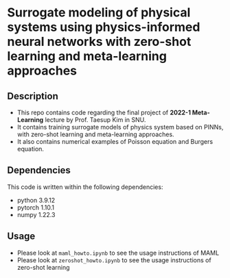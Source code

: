  # Surrogate modeling of physical systems using physics-informed neural networks with zero-shot learning and meta-learning approaches
 ## Description
* This repo contains code regarding the final project of **2022-1 Meta-Learning** lecture by Prof. Taesup Kim in SNU. 
* It contains training surrogate models of physics system based on PINNs, with zero-shot learning and meta-learning approaches. 
* It also contains numerical examples of Poisson equation and Burgers equation.  

## Dependencies
This code is written within the following dependencies:

* python 3.9.12
* pytorch 1.10.1 
* numpy 1.22.3

## Usage
* Please look at `maml_howto.ipynb` to see the usage instructions of MAML
* Please look at `zeroshot_howto.ipynb` to see the usage instructions of zero-shot learning
